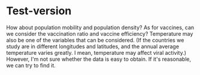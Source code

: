 # Test-version
How about population mobility and population density?
As for vaccines, can we consider the vaccination ratio and vaccine efficiency?
Temperature may also be one of the variables that can be considered. 
(If the countries we study are in different longitudes and latitudes, 
and the annual average temperature varies greatly. I mean, temperature may affect viral activity.)
However, I'm not sure whether the data is easy to obtain. If it's reasonable, we can try to find it.
